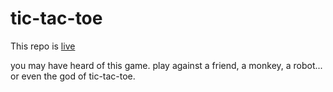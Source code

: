 # tic-tac-toe
This repo is [live](https://mangonaise.github.io/tic-tac-toe/)

you may have heard of this game. play against a friend, a monkey, a robot... or even the god of tic-tac-toe.
